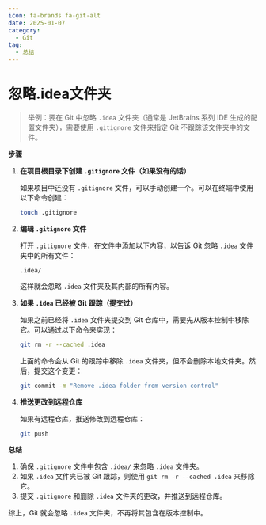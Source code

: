 ```yaml
---
icon: fa-brands fa-git-alt
date: 2025-01-07
category:
  - Git
tag:
  - 总结
---
```


# 忽略.idea文件夹

> 举例：要在 Git 中忽略 `.idea` 文件夹（通常是 JetBrains 系列 IDE 生成的配置文件夹），需要使用 `.gitignore` 文件来指定 Git 不跟踪该文件夹中的文件。

<!-- more -->
**步骤**

1. **在项目根目录下创建 `.gitignore` 文件（如果没有的话）**

   如果项目中还没有 `.gitignore` 文件，可以手动创建一个。可以在终端中使用以下命令创建：

   ```bash
   touch .gitignore
   ```

2. **编辑 `.gitignore` 文件**

   打开 `.gitignore` 文件，在文件中添加以下内容，以告诉 Git 忽略 `.idea` 文件夹中的所有文件：

   ```gitignore
   .idea/
   ```

   这样就会忽略 `.idea` 文件夹及其内部的所有内容。

3. **如果 `.idea` 已经被 Git 跟踪（提交过）**

   如果之前已经将 `.idea` 文件夹提交到 Git 仓库中，需要先从版本控制中移除它。可以通过以下命令来实现：

   ```bash
   git rm -r --cached .idea
   ```

   上面的命令会从 Git 的跟踪中移除 `.idea` 文件夹，但不会删除本地文件夹。然后，提交这个变更：

   ```bash
   git commit -m "Remove .idea folder from version control"
   ```

4. **推送更改到远程仓库**

   如果有远程仓库，推送修改到远程仓库：

   ```bash
   git push
   ```

**总结**

1. 确保 `.gitignore` 文件中包含 `.idea/` 来忽略 `.idea` 文件夹。
2. 如果 `.idea` 文件夹已被 Git 跟踪，则使用 `git rm -r --cached .idea` 来移除它。
3. 提交 `.gitignore` 和删除 `.idea` 文件夹的更改，并推送到远程仓库。

综上，Git 就会忽略 `.idea` 文件夹，不再将其包含在版本控制中。